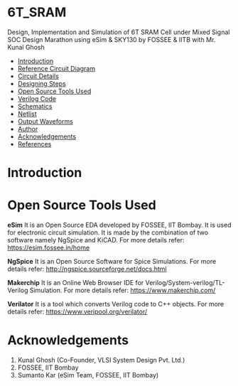 # 6T_SRAM
Design, Implementation and Simulation of 6T SRAM Cell under Mixed Signal SOC Design Marathon using eSim &amp; SKY130 by FOSSEE &amp; IITB with Mr. Kunal Ghosh

- [Introduction](#introduction)
- [Reference Circuit Diagram](#reference-circuit-diagram)
- [Circuit Details](#circuit-details)
- [Designing Steps](#designing-steps)
- [Open Source Tools Used](#open-source-tools-used)
- [Verilog Code](#verilog-code)
- [Schematics](#schematics)
- [Netlist](#netlist)
- [Output Waveforms](#output-waveforms)
- [Author](#author)
- [Acknowledgements](#acknowledgements)
- [References](#references)

# Introduction 




# Open Source Tools Used

**eSim**
It is an Open Source EDA developed by FOSSEE, IIT Bombay. It is used for electronic circuit simulation. It is made by the combination of two software namely NgSpice and KiCAD. For more details refer:
https://esim.fossee.in/home

**NgSpice**
It is an Open Source Software for Spice Simulations. For more details refer:
http://ngspice.sourceforge.net/docs.html

**Makerchip**
It is an Online Web Browser IDE for Verilog/System-verilog/TL-Verilog Simulation. For more details refer:
https://www.makerchip.com/

**Verilator**
It is a tool which converts Verilog code to C++ objects. For more details refer:
https://www.veripool.org/verilator/


# Acknowledgements

1.	Kunal Ghosh (Co-Founder, VLSI System Design Pvt. Ltd.)
2.	FOSSEE, IIT Bombay	
3.	Sumanto Kar (eSim Team, FOSSEE, IIT Bombay)
